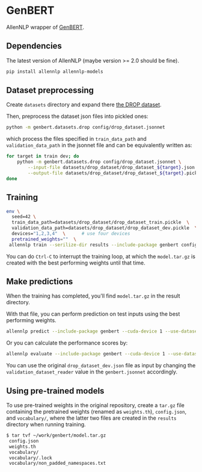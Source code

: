 # GenBERT

AllenNLP wrapper of 
[GenBERT](https://github.com/ag1988/injecting_numeracy).


## Dependencies

The latest version of AllenNLP (maybe version >= 2.0 should be fine).

```sh
pip install allennlp allennlp-models
```

## Dataset preprocessing

Create `datasets` directory and expand there [the DROP dataset](https://allennlp.org/drop.html).

Then, preprocess the dataset json files into pickled ones:

```sh
python -m genbert.datasets.drop config/drop_dataset.jsonnet
```

which process the files specified in `train_data_path` and `validation_data_path` in the jsonnet file and can be equivalently written as:

```sh
for target in train dev; do
    python -m genbert.datasets.drop config/drop_dataset.jsonnet \
        --input-file datasets/drop_dataset/drop_dataset_${target}.json \
        --output-file datasets/drop_dataset/drop_dataset_${target}.pickle
done
```


## Training

```sh
env \
  seed=42 \
  train_data_path=datasets/drop_dataset/drop_dataset_train.pickle  \
  validation_data_path=datasets/drop_dataset/drop_dataset_dev.pickle  \
  devices="1,2,3,4"  \      # use four devices
  pretrained_weights=""  \
 allennlp train --serilize-dir results --include-package genbert configs/genbert.jsonnet
```

You can do `Ctrl-C` to interrupt the training loop, at which the `model.tar.gz` is created with the best performing weights until that time.

## Make predictions

When the training has completed, you'll find `model.tar.gz` in the result directory.

With that file, you can perform prediction on test inputs using the best performing weights.

```sh
allennlp predict --include-package genbert --cuda-device 1 --use-dataset-reader --output-file results/output.jsonl results/model.tar.gz datasets/drop_dataset/drop_dataset_dev.pickle
```

Or you can calculate the performance scores by:

```sh
allennlp evaluate --include-package genbert --cuda-device 1 --use-dataset-reader results/model.tar.gz datasets/drop_dataset/drop_dataset_dev.pickle
```

You can use the original `drop_dataset_dev.json` file as input by changing the `validation_dataset_reader` value in the `genbert.jsonnet` accordingly.

## Using pre-trained models

To use pre-trained weights in the original repository,
create a `tar.gz` file containing the pretrained weights (renamed as `weights.th`), `config.json`, and `vocabulary/`, where the latter two files are created in the `results` directory when running training.

```sh
$ tar tvf ~/work/genbert/model.tar.gz
 config.json
 weights.th
 vocabulary/
 vocabulary/.lock
 vocabulary/non_padded_namespaces.txt
```
